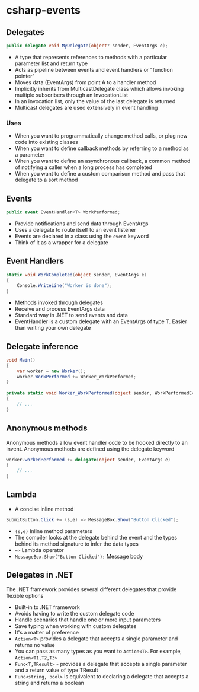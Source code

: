 # csharp-events

## Delegates
```csharp
public delegate void MyDelegate(object? sender, EventArgs e);
```
- A type that represents references to methods with a particular parameter list and return type
- Acts as pipeline between events and event handlers or "function pointer"
- Moves data (EventArgs) from point A to a handler method
- Implicitly inherits from MulticastDelegate class which allows invoking multiple subscribers through an InvocationList
- In an invocation list, only the value of the last delegate is returned
- Multicast delegates are used extensively in event handling
### Uses
- When you want to programmatically change method calls, or plug new code into existing classes
- When you want to define callback methods by referring to a method as a parameter
- When you want to define an asynchronous callback, a common method of notifying a caller when a long process has completed
- When you want to define a custom comparison method and pass that delegate to a sort method


## Events
```csharp
public event EventHandler<T> WorkPerformed;
```
- Provide notifications and send data through EventArgs
- Uses a delegate to route itself to an event listener
- Events are declared in a class using the `event` keyword
- Think of it as a wrapper for a delegate

## Event Handlers
```csharp
static void WorkCompleted(object sender, EventArgs e)
{
    Console.WriteLine("Worker is done");
}
```
- Methods invoked through delegates
- Receive and process EventArgs data
- Standard way in .NET to send events and data
- EventHandler<T> is a custom delegate with an EventArgs of type T. Easier than writing your own delegate

## Delegate inference
```csharp
void Main()
{
    var worker = new Worker();
    worker.WorkPerformed += Worker_WorkPerformed;
}
    
private static void Worker_WorkPerformed(object sender, WorkPerformedEventArgs e)
{
    // ...
}
```

## Anonymous methods
Anonymous methods allow event handler code to be hooked directly to an invent. Anonymous methods are defined using the delegate keyword
```csharp
worker.workedPerformed += delegate(object sender, EventArgs e)
{
    // ...
}
```

## Lambda
- A concise inline method

```csharp
SubmitButton.Click += (s,e) => MessageBox.Show("Button Clicked");
```

- ```(s,e)``` Inline method parameters
- The compiler looks at the delegate behind the event and the types behind its method signature to infer the data types
- ```=>``` Lambda operator
- ```MessageBox.Show("Button Clicked");``` Message body

## Delegates in .NET
The .NET framework provides several different delegates that provide flexible options
- Built-in to .NET framework
- Avoids having to write the custom delegate code
- Handle scenarios that handle one or more input parameters
- Save typing when working with custom delegates
- It's a matter of preference
- ```Action<T>``` provides a delegate that accepts a single parameter and returns no value
- You can pass as many types as you want to ```Action<T>```. For example, ```Action<T1,T2,T3>```
- ```Func<T,TResult>``` - provides a delegate that accepts a single parameter and a return value of type TResult
- ```Func<string, bool>``` is equivalent to declaring a delegate that accepts a string and returns a boolean
